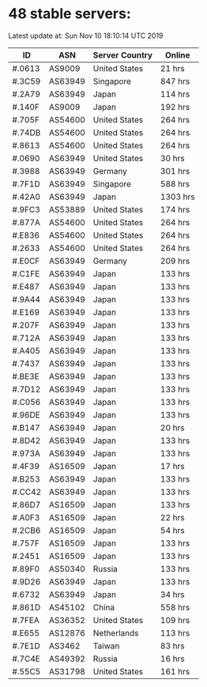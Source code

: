 # 48 stable servers:

Latest update at: Sun Nov 10 18:10:14 UTC 2019

| ID | ASN | Server Country | Online |
| -- | --- | -------------- | ------ |
| #.0613 | AS9009 | United States | 21 hrs |
| #.3C59 | AS63949 | Singapore | 847 hrs |
| #.2A79 | AS63949 | Japan | 114 hrs |
| #.140F | AS9009 | Japan | 192 hrs |
| #.705F | AS54600 | United States | 264 hrs |
| #.74DB | AS54600 | United States | 264 hrs |
| #.8613 | AS54600 | United States | 264 hrs |
| #.0690 | AS63949 | United States | 30 hrs |
| #.3988 | AS63949 | Germany | 301 hrs |
| #.7F1D | AS63949 | Singapore | 588 hrs |
| #.42A0 | AS63949 | Japan | 1303 hrs |
| #.9FC3 | AS53889 | United States | 174 hrs |
| #.877A | AS54600 | United States | 264 hrs |
| #.E836 | AS54600 | United States | 264 hrs |
| #.2633 | AS54600 | United States | 264 hrs |
| #.E0CF | AS63949 | Germany | 209 hrs |
| #.C1FE | AS63949 | Japan | 133 hrs |
| #.E487 | AS63949 | Japan | 133 hrs |
| #.9A44 | AS63949 | Japan | 133 hrs |
| #.E169 | AS63949 | Japan | 133 hrs |
| #.207F | AS63949 | Japan | 133 hrs |
| #.712A | AS63949 | Japan | 133 hrs |
| #.A405 | AS63949 | Japan | 133 hrs |
| #.7437 | AS63949 | Japan | 133 hrs |
| #.BE3E | AS63949 | Japan | 133 hrs |
| #.7D12 | AS63949 | Japan | 133 hrs |
| #.C056 | AS63949 | Japan | 133 hrs |
| #.96DE | AS63949 | Japan | 133 hrs |
| #.B147 | AS63949 | Japan | 20 hrs |
| #.8D42 | AS63949 | Japan | 133 hrs |
| #.973A | AS63949 | Japan | 133 hrs |
| #.4F39 | AS16509 | Japan | 17 hrs |
| #.B253 | AS63949 | Japan | 133 hrs |
| #.CC42 | AS63949 | Japan | 133 hrs |
| #.86D7 | AS16509 | Japan | 133 hrs |
| #.A0F3 | AS16509 | Japan | 22 hrs |
| #.2CB6 | AS16509 | Japan | 54 hrs |
| #.757F | AS16509 | Japan | 133 hrs |
| #.2451 | AS16509 | Japan | 133 hrs |
| #.89F0 | AS50340 | Russia | 133 hrs |
| #.9D26 | AS63949 | Japan | 133 hrs |
| #.6732 | AS63949 | Japan | 34 hrs |
| #.861D | AS45102 | China | 558 hrs |
| #.7FEA | AS36352 | United States | 109 hrs |
| #.E655 | AS12876 | Netherlands | 113 hrs |
| #.7E1D | AS3462 | Taiwan | 83 hrs |
| #.7C4E | AS49392 | Russia | 16 hrs |
| #.55C5 | AS31798 | United States | 161 hrs |

